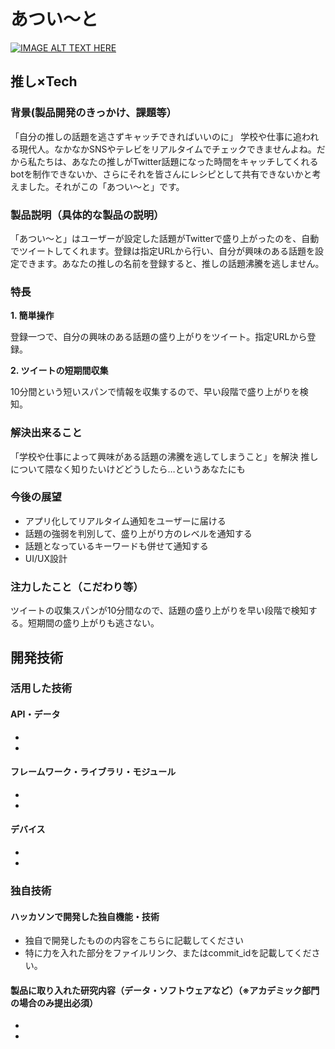 # あつい～と

[![IMAGE ALT TEXT HERE](https://jphacks.com/wp-content/uploads/2020/09/JPHACKS2020_ogp.jpg)](https://www.youtube.com/watch?v=G5rULR53uMk)

## 推し×Tech
### 背景(製品開発のきっかけ、課題等）


「自分の推しの話題を逃さずキャッチできればいいのに」
学校や仕事に追われる現代人。なかなかSNSやテレビをリアルタイムでチェックできませんよね。だから私たちは、あなたの推しがTwitter話題になった時間をキャッチしてくれるbotを制作できないか、さらにそれを皆さんにレシピとして共有できないかと考えました。それがこの「あつい～と」です。


### 製品説明（具体的な製品の説明）


   「あつい～と」はユーザーが設定した話題がTwitterで盛り上がったのを、自動でツイートしてくれます。登録は指定URLから行い、自分が興味のある話題を設定できます。あなたの推しの名前を登録すると、推しの話題沸騰を逃しません。

 
### 特長

**1. 簡単操作**

 登録一つで、自分の興味のある話題の盛り上がりをツイート。指定URLから登録。

**2. ツイートの短期間収集**

 10分間という短いスパンで情報を収集するので、早い段階で盛り上がりを検知。
 

### 解決出来ること

 「学校や仕事によって興味がある話題の沸騰を逃してしまうこと」を解決
推しについて隈なく知りたいけどどうしたら…というあなたにも

### 今後の展望

* アプリ化してリアルタイム通知をユーザーに届ける
* 話題の強弱を判別して、盛り上がり方のレベルを通知する
* 話題となっているキーワードも併せて通知する
* UI/UX設計

### 注力したこと（こだわり等）

ツイートの収集スパンが10分間なので、話題の盛り上がりを早い段階で検知する。短期間の盛り上がりも逃さない。

## 開発技術
### 活用した技術
#### API・データ
* 
* 

#### フレームワーク・ライブラリ・モジュール
* 
* 

#### デバイス
* 
* 

### 独自技術
#### ハッカソンで開発した独自機能・技術
* 独自で開発したものの内容をこちらに記載してください
* 特に力を入れた部分をファイルリンク、またはcommit_idを記載してください。

#### 製品に取り入れた研究内容（データ・ソフトウェアなど）（※アカデミック部門の場合のみ提出必須）
* 
* 
